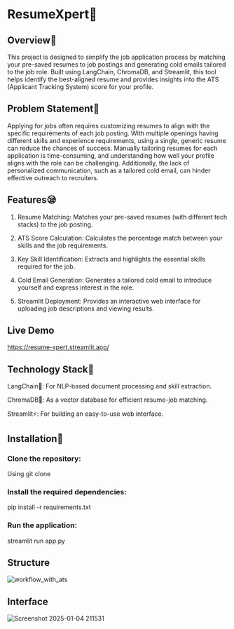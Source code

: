 # ResumeXpert📃
## Overview🔎

This project is designed to simplify the job application process by matching your pre-saved resumes to job postings and generating cold emails tailored to the job role. Built using LangChain, ChromaDB, and Streamlit, this tool helps identify the best-aligned resume and provides insights into the ATS (Applicant Tracking System) score for your profile.

## Problem Statement📜
Applying for jobs often requires customizing resumes to align with the specific requirements of each job posting. With multiple openings having different skills and experience requirements, using a single, generic resume can reduce the chances of success. Manually tailoring resumes for each application is time-consuming, and understanding how well your profile aligns with the role can be challenging. Additionally, the lack of personalized communication, such as a tailored cold email, can hinder effective outreach to recruiters.

## Features😪

1. Resume Matching: Matches your pre-saved resumes (with different tech stacks) to the job posting.

2. ATS Score Calculation: Calculates the percentage match between your skills and the job requirements.

3. Key Skill Identification: Extracts and highlights the essential skills required for the job.

4. Cold Email Generation: Generates a tailored cold email to introduce yourself and express interest in the role.

5. Streamlit Deployment: Provides an interactive web interface for uploading job descriptions and viewing results.

## Live Demo
https://resume-xpert.streamlit.app/
## Technology Stack🤖

LangChain🦜: For NLP-based document processing and skill extraction.

ChromaDB🧠: As a vector database for efficient resume-job matching.

Streamlit⚡: For building an easy-to-use web interface.

## Installation📩

### Clone the repository:
Using git clone 

### Install the required dependencies:
pip install -r requirements.txt

### Run the application:
streamlit run app.py

## Structure 


![workflow_with_ats](https://github.com/user-attachments/assets/979171e3-4c63-4fd6-9ca7-1ceacaf3be50)

## Interface

![Screenshot 2025-01-04 211531](https://github.com/user-attachments/assets/77889a7b-d044-4615-abfc-f7b1aac10fc3)

